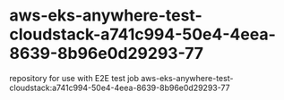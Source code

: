 # aws-eks-anywhere-test-cloudstack-a741c994-50e4-4eea-8639-8b96e0d29293-77
repository for use with E2E test job aws-eks-anywhere-test-cloudstack:a741c994-50e4-4eea-8639-8b96e0d29293-77

